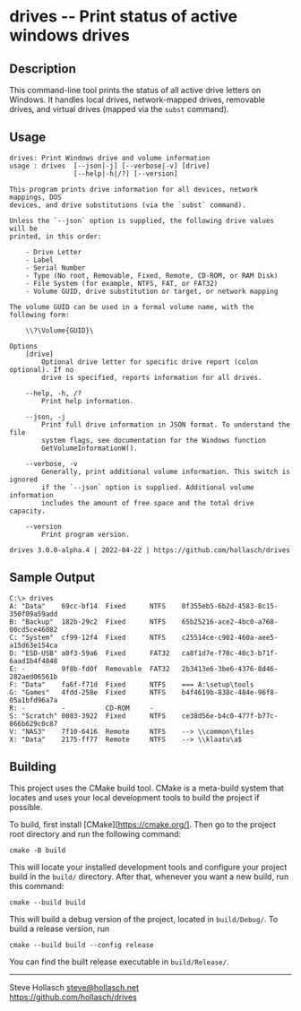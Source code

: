 drives -- Print status of active windows drives
====================================================================================================

Description
------------
This command-line tool prints the status of all active drive letters on Windows. It handles local
drives, network-mapped drives, removable drives, and virtual drives (mapped via the `subst`
command).


Usage
------
    drives: Print Windows drive and volume information
    usage : drives  [--json|-j] [--verbose|-v] [drive]
                    [--help|-h|/?] [--version]

    This program prints drive information for all devices, network mappings, DOS
    devices, and drive substitutions (via the `subst` command).

    Unless the `--json` option is supplied, the following drive values will be
    printed, in this order:

        - Drive Letter
        - Label
        - Serial Number
        - Type (No root, Removable, Fixed, Remote, CD-ROM, or RAM Disk)
        - File System (for example, NTFS, FAT, or FAT32)
        - Volume GUID, drive substitution or target, or network mapping

    The volume GUID can be used in a formal volume name, with the following form:

        \\?\Volume{GUID}\

    Options
        [drive]
            Optional drive letter for specific drive report (colon optional). If no
            drive is specified, reports information for all drives.

        --help, -h, /?
            Print help information.

        --json, -j
            Print full drive information in JSON format. To understand the file
            system flags, see documentation for the Windows function
            GetVolumeInformationW().

        --verbose, -v
            Generally, print additional volume information. This switch is ignored
            if the `--json` option is supplied. Additional volume information
            includes the amount of free space and the total drive capacity.

        --version
            Print program version.

    drives 3.0.0-alpha.4 | 2022-04-22 | https://github.com/hollasch/drives

Sample Output
--------------

    C:\> drives
    A: "Data"    69cc-bf14  Fixed      NTFS    0f355eb5-6b2d-4583-8c15-350f09a59add
    B: "Backup"  182b-29c2  Fixed      NTFS    65b25216-ace2-4bc0-a768-00cd5ce46082
    C: "System"  cf99-12f4  Fixed      NTFS    c25514ce-c902-460a-aee5-a15d63e154ca
    D: "ESD-USB" a0f3-59a6  Fixed      FAT32   ca8f1d7e-f70c-40c3-b71f-6aad1b4f4848
    E: -         9f8b-fd0f  Removable  FAT32   2b3413e6-3be6-4376-8d46-282aed06561b
    F: "Data"    fa6f-f71d  Fixed      NTFS    === A:\setup\tools
    G: "Games"   4fdd-258e  Fixed      NTFS    b4f4619b-838c-484e-96f8-05a1bfd96a7a
    R: -         -          CD-ROM     -
    S: "Scratch" 0083-3922  Fixed      NTFS    ce38d56e-b4c0-477f-b77c-866b629c0c87
    V: "NAS3"    7f10-6416  Remote     NTFS    --> \\common\files
    X: "Data"    2175-ff77  Remote     NTFS    --> \\klaatu\a$


Building
----------
This project uses the CMake build tool. CMake is a meta-build system that locates and uses your
local development tools to build the project if possible.

To build, first install [CMake][https://cmake.org/]. Then go to the project root directory and run
the following command:

    cmake -B build

This will locate your installed development tools and configure your project build in the `build/`
directory. After that, whenever you want a new build, run this command:

    cmake --build build

This will build a debug version of the project, located in `build/Debug/`. To build a release
version, run

    cmake --build build --config release

You can find the built release executable in `build/Release/`.


--------------------------------------------------------------------------------
Steve Hollasch <steve@hollasch.net><br>
https://github.com/hollasch/drives
